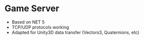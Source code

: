 # Game Server
* Based on NET 5
* TCP/UDP protocols working
* Adapted for Unity3D data transfer (Vectors3, Quaternions, etc)

